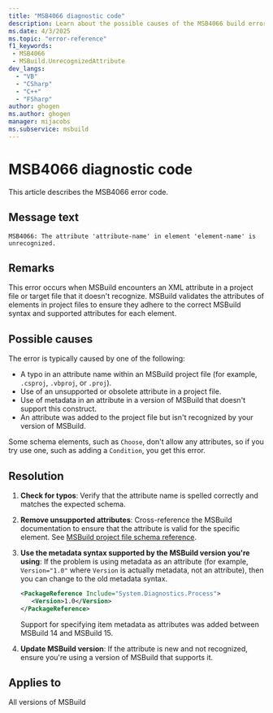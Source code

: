 ```yaml
---
title: "MSB4066 diagnostic code"
description: Learn about the possible causes of the MSB4066 build error and get troubleshooting tips.
ms.date: 4/3/2025
ms.topic: "error-reference"
f1_keywords:
 - MSB4066
 - MSBuild.UnrecognizedAttribute
dev_langs:
  - "VB"
  - "CSharp"
  - "C++"
  - "FSharp"
author: ghogen
ms.author: ghogen
manager: mijacobs
ms.subservice: msbuild
---
```


# MSB4066 diagnostic code

<!-- :::ErrorDefinitionDescription::: -->
<!-- :::editable-content name="introDescription"::: -->
This article describes the MSB4066 error code.
<!-- :::editable-content-end::: -->

## Message text

`MSB4066: The attribute 'attribute-name' in element 'element-name' is unrecognized.`

<!-- :::editable-content name="postOutputDescription"::: -->

## Remarks

This error occurs when MSBuild encounters an XML attribute in a project file or target file that it doesn't recognize. MSBuild validates the attributes of elements in project files to ensure they adhere to the correct MSBuild syntax and supported attributes for each element.

## Possible causes

The error is typically caused by one of the following:

- A typo in an attribute name within an MSBuild project file (for example, `.csproj`, `.vbproj`, or `.proj`).
- Use of an unsupported or obsolete attribute in a project file.
- Use of metadata in an attribute in a version of MSBuild that doesn't support this construct.
- An attribute was added to the project file but isn't recognized by your version of MSBuild.

Some schema elements, such as `Choose`, don't allow any attributes, so if you try use one, such as adding a `Condition`, you get this error.

## Resolution

1. **Check for typos**: Verify that the attribute name is spelled correctly and matches the expected schema.
1. **Remove unsupported attributes**: Cross-reference the MSBuild documentation to ensure that the attribute is valid for the specific element. See [MSBuild project file schema reference](../msbuild-project-file-schema-reference.md).
1. **Use the metadata syntax supported by the MSBuild version you're using**: If the problem is using metadata as an attribute (for example, `Version="1.0"` where `Version` is actually metadata, not an attribute), then you can change to the old metadata syntax.

   ```xml
   <PackageReference Include="System.Diagnostics.Process">
      <Version>1.0</Version>
   </PackageReference>
   ```

   Support for specifying item metadata as attributes was added between MSBuild 14 and MSBuild 15.

1. **Update MSBuild version**: If the attribute is new and not recognized, ensure you're using a version of MSBuild that supports it.

<!-- :::editable-content-end::: -->
<!-- :::ErrorDefinitionDescription-end::: -->

## Applies to

All versions of MSBuild
